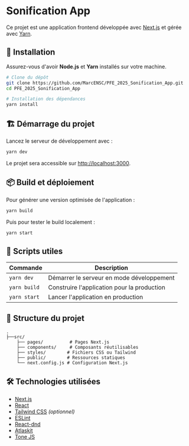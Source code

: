 # Sonification App 

Ce projet est une application frontend développée avec [Next.js](https://nextjs.org/) et gérée avec [Yarn](https://yarnpkg.com/).

## 🚀 Installation

Assurez-vous d'avoir **Node.js** et **Yarn** installés sur votre machine.

```sh
# Clone du dépôt
git clone https://github.com/MarcENSC/PFE_2025_Sonification_App.git
cd PFE_2025_Sonification_App

# Installation des dépendances
yarn install
```

## 🏗 Démarrage du projet

Lancez le serveur de développement avec :

```sh
yarn dev
```

Le projet sera accessible sur [http://localhost:3000](http://localhost:3000).

## 📦 Build et déploiement

Pour générer une version optimisée de l'application :

```sh
yarn build
```

Puis pour tester le build localement :

```sh
yarn start
```



## 📜 Scripts utiles

| Commande         | Description |
|-----------------|-------------|
| `yarn dev`      | Démarrer le serveur en mode développement |
| `yarn build`    | Construire l'application pour la production |
| `yarn start`    | Lancer l'application en production |


## 📂 Structure du projet

```
.
├──src/
    ├── pages/          # Pages Next.js
    ├── components/     # Composants réutilisables
    ├── styles/        # Fichiers CSS ou Tailwind
    ├── public/        # Ressources statiques
    └── next.config.js # Configuration Next.js
```

## 🛠 Technologies utilisées

- [Next.js](https://nextjs.org/)
- [React](https://react.dev/)
- [Tailwind CSS](https://tailwindcss.com/) *(optionnel)*
- [ESLint](https://eslint.org/) 
- [React-dnd](https://github.com/react-dnd/react-dnd)
- [Atlaskit](https://atlaskit.atlassian.com/)
- [Tone JS](https://tonejs.github.io/)

